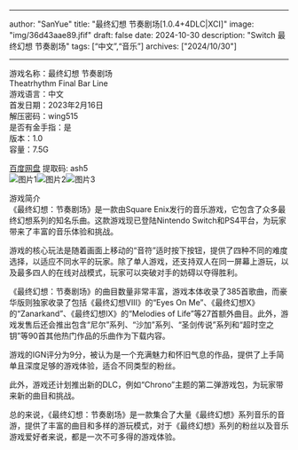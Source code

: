 
---
author: "SanYue"
title: "最终幻想 节奏剧场[1.0.4+4DLC|XCI]"
image: "img/36d43aae89.jfif"
draft: false
date: 2024-10-30
description: "Switch 最终幻想 节奏剧场"
tags: [“中文”,“音乐”]
archives: ["2024/10/30"]

---

游戏名称：最终幻想 节奏剧场   
Theatrhythm Final Bar Line    
游戏语言：中文  
首发日期：2023年2月16日  
解压密码：wing515  
是否有金手指：是  
版本：1.0   
容量：7.5G

[百度网盘](https://pan.baidu.com/s/1W35yzl-mJ_Oxn2fBmuCmgg) 提取码: ash5  
![图片1](img/scix0j.jpg)![图片2](img/scix0i.jpg)![图片3](img/scix0k.jpg)  

游戏简介  
《最终幻想：节奏剧场》是一款由Square Enix发行的音乐游戏，它包含了众多最终幻想系列的知名乐曲。这款游戏现已登陆Nintendo Switch和PS4平台，为玩家带来了丰富的音乐体验和挑战。

游戏的核心玩法是随着画面上移动的“音符”适时按下按钮，提供了四种不同的难度选择，以适应不同水平的玩家。除了单人游戏，还支持双人在同一屏幕上游玩，以及最多四人的在线对战模式，玩家可以突破对手的妨碍以夺得胜利。

《最终幻想：节奏剧场》的曲目数量非常丰富，游戏本体收录了385首歌曲，而豪华版则独家收录了包括《最终幻想VIII》的“Eyes On Me”、《最终幻想X》的“Zanarkand”、《最终幻想IX》的“Melodies of Life”等27首额外曲目。此外，游戏发售后还会推出包含“尼尔”系列、“沙加”系列、“圣剑传说”系列和“超时空之钥”等90首其他热门作品的乐曲作为下载内容。

游戏的IGN评分为9分，被认为是一个充满魅力和怀旧气息的作品，提供了上手简单且深度足够的游戏体验，适合不同类型的粉丝。

此外，游戏还计划推出新的DLC，例如“Chrono”主题的第二弹游戏包，为玩家带来新的曲目和挑战。

总的来说，《最终幻想：节奏剧场》是一款集合了大量《最终幻想》系列音乐的音游，提供了丰富的曲目和多样的游玩模式，对于《最终幻想》系列的粉丝以及音乐游戏爱好者来说，都是一次不可多得的游戏体验。
